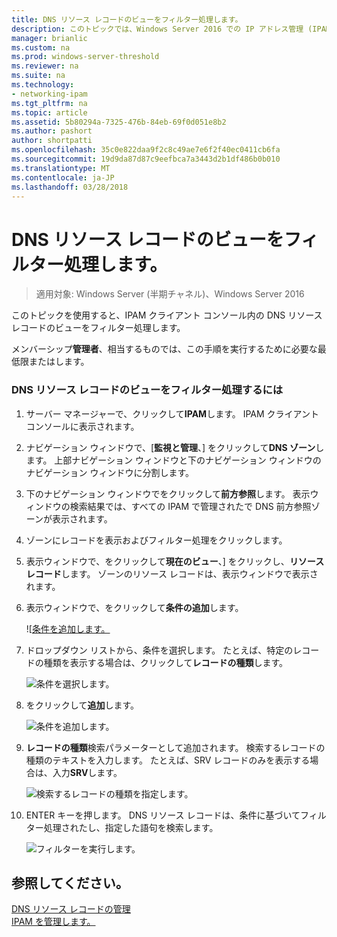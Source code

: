 ```yaml
---
title: DNS リソース レコードのビューをフィルター処理します。
description: このトピックでは、Windows Server 2016 での IP アドレス管理 (IPAM) の管理ガイドの一部です。
manager: brianlic
ms.custom: na
ms.prod: windows-server-threshold
ms.reviewer: na
ms.suite: na
ms.technology:
- networking-ipam
ms.tgt_pltfrm: na
ms.topic: article
ms.assetid: 5b80294a-7325-476b-84eb-69f0d051e8b2
ms.author: pashort
author: shortpatti
ms.openlocfilehash: 35c0e822daa9f2c8c49ae7e6f2f40ec0411cb6fa
ms.sourcegitcommit: 19d9da87d87c9eefbca7a3443d2b1df486b0b010
ms.translationtype: MT
ms.contentlocale: ja-JP
ms.lasthandoff: 03/28/2018
---
```

# <a name="filter-the-view-of-dns-resource-records"></a>DNS リソース レコードのビューをフィルター処理します。

>適用対象: Windows Server (半期チャネル)、Windows Server 2016

このトピックを使用すると、IPAM クライアント コンソール内の DNS リソース レコードのビューをフィルター処理します。  
  
メンバーシップ**管理者**、相当するものでは、この手順を実行するために必要な最低限またはします。  
  
### <a name="to-filter-the-view-of-dns-resource-records"></a>DNS リソース レコードのビューをフィルター処理するには  
  
1.  サーバー マネージャーで、クリックして**IPAM**します。 IPAM クライアント コンソールに表示されます。  
  
2.  ナビゲーション ウィンドウで、[**監視と管理**、] をクリックして**DNS ゾーン**します。  上部ナビゲーション ウィンドウと下のナビゲーション ウィンドウのナビゲーション ウィンドウに分割します。  
  
3.  下のナビゲーション ウィンドウでをクリックして**前方参照**します。 表示ウィンドウの検索結果では、すべての IPAM で管理されたで DNS 前方参照ゾーンが表示されます。  
  
4.  ゾーンにレコードを表示およびフィルター処理をクリックします。  
  
5.  表示ウィンドウで、をクリックして**現在のビュー**、] をクリックし、**リソース レコード**します。 ゾーンのリソース レコードは、表示ウィンドウで表示されます。  
  
6.  表示ウィンドウで、をクリックして**条件の追加**します。  
  
    ![[条件を追加します。](../../media/Filter-the-View-of-DNS-Resource-Records/ipam_FilterRR_01.jpg)  
  
7.  ドロップダウン リストから、条件を選択します。 たとえば、特定のレコードの種類を表示する場合は、クリックして**レコードの種類**します。  
  
    ![条件を選択します。](../../media/Filter-the-View-of-DNS-Resource-Records/ipam_FilterRR_02.jpg)  
  
8.  をクリックして**追加**します。  
  
    ![条件を追加します。](../../media/Filter-the-View-of-DNS-Resource-Records/ipam_FilterRR_03.jpg)  
  
9. **レコードの種類**検索パラメーターとして追加されます。 検索するレコードの種類のテキストを入力します。 たとえば、SRV レコードのみを表示する場合は、入力**SRV**します。  
  
    ![検索するレコードの種類を指定します。](../../media/Filter-the-View-of-DNS-Resource-Records/ipam_FilterRR_04.jpg)  
  
10. ENTER キーを押します。 DNS リソース レコードは、条件に基づいてフィルター処理されたし、指定した語句を検索します。  
  
    ![フィルターを実行します。](../../media/Filter-the-View-of-DNS-Resource-Records/ipam_FilterRR_05.jpg)  
  
## <a name="see-also"></a>参照してください。  
[DNS リソース レコードの管理](DNS-Resource-Record-Management.md)  
[IPAM を管理します。](Manage-IPAM.md)  
  


